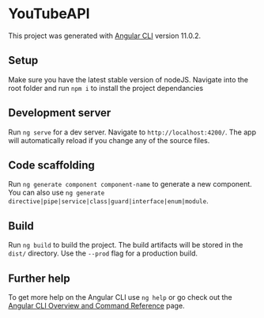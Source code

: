 # YouTubeAPI

This project was generated with [Angular CLI](https://github.com/angular/angular-cli) version 11.0.2.

## Setup

Make sure you have the latest stable version of nodeJS.
Navigate into the root folder and run `npm i` to install the project dependancies

## Development server

Run `ng serve` for a dev server. Navigate to `http://localhost:4200/`. The app will automatically reload if you change any of the source files.

## Code scaffolding

Run `ng generate component component-name` to generate a new component. You can also use `ng generate directive|pipe|service|class|guard|interface|enum|module`.

## Build

Run `ng build` to build the project. The build artifacts will be stored in the `dist/` directory. Use the `--prod` flag for a production build.


## Further help

To get more help on the Angular CLI use `ng help` or go check out the [Angular CLI Overview and Command Reference](https://angular.io/cli) page.
